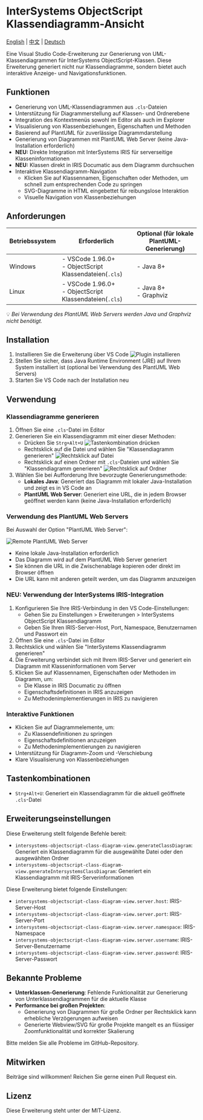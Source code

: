 # InterSystems ObjectScript Klassendiagramm-Ansicht

[English](README.md) | [中文](README.zh-CN.md) | [Deutsch](README.de-DE.md)

Eine Visual Studio Code-Erweiterung zur Generierung von UML-Klassendiagrammen für InterSystems ObjectScript-Klassen. Diese Erweiterung generiert nicht nur Klassendiagramme, sondern bietet auch interaktive Anzeige- und Navigationsfunktionen.

## Funktionen

- Generierung von UML-Klassendiagrammen aus `.cls`-Dateien
- Unterstützung für Diagrammerstellung auf Klassen- und Ordnerebene
- Integration des Kontextmenüs sowohl im Editor als auch im Explorer
- Visualisierung von Klassenbeziehungen, Eigenschaften und Methoden
- Basierend auf PlantUML für zuverlässige Diagrammdarstellung
- Generierung von Diagrammen mit PlantUML Web Server (keine Java-Installation erforderlich)
- **NEU:** Direkte Integration mit InterSystems IRIS für serverseitige Klasseninformationen
- **NEU:** Klassen direkt in IRIS Documatic aus dem Diagramm durchsuchen
- Interaktive Klassendiagramm-Navigation
  - Klicken Sie auf Klassennamen, Eigenschaften oder Methoden, um schnell zum entsprechenden Code zu springen
  - SVG-Diagramme in HTML eingebettet für reibungslose Interaktion
  - Visuelle Navigation von Klassenbeziehungen

## Anforderungen

| Betriebssystem | Erforderlich | Optional (für lokale PlantUML-Generierung) |
|---------|---------|-----------------------------------------|
| Windows | - VSCode 1.96.0+  <br> - ObjectScript Klassendateien(`.cls`) | - Java 8+ |
| Linux   | - VSCode 1.96.0+  <br> - ObjectScript Klassendateien(`.cls`) | - Java 8+ <br> - Graphviz |

💡 *Bei Verwendung des PlantUML Web Servers werden Java und Graphviz nicht benötigt.*

## Installation
1. Installieren Sie die Erweiterung über VS Code
![Plugin installieren](images/install_plugin.gif)
2. Stellen Sie sicher, dass Java Runtime Environment (JRE) auf Ihrem System installiert ist (optional bei Verwendung des PlantUML Web Servers)
3. Starten Sie VS Code nach der Installation neu

## Verwendung

### Klassendiagramme generieren
1. Öffnen Sie eine `.cls`-Datei im Editor
2. Generieren Sie ein Klassendiagramm mit einer dieser Methoden:
   - Drücken Sie `Strg+Alt+U`
   ![Tastenkombination drücken](images/press_shortcut.gif)
   - Rechtsklick auf die Datei und wählen Sie "Klassendiagramm generieren"
   ![Rechtsklick auf Datei](images/right_click_file.gif)
   - Rechtsklick auf einen Ordner mit `.cls`-Dateien und wählen Sie "Klassendiagramm generieren"
   ![Rechtsklick auf Ordner](images/right_click_folder.gif)
3. Wählen Sie bei Aufforderung Ihre bevorzugte Generierungsmethode:
   - **Lokales Java**: Generiert das Diagramm mit lokaler Java-Installation und zeigt es in VS Code an
   - **PlantUML Web Server**: Generiert eine URL, die in jedem Browser geöffnet werden kann (keine Java-Installation erforderlich)

### Verwendung des PlantUML Web Servers
Bei Auswahl der Option "PlantUML Web Server":

![Remote PlantUML Web Server](images/remote_plantuml_web_server.gif)
- Keine lokale Java-Installation erforderlich
- Das Diagramm wird auf dem PlantUML Web Server generiert
- Sie können die URL in die Zwischenablage kopieren oder direkt im Browser öffnen
- Die URL kann mit anderen geteilt werden, um das Diagramm anzuzeigen

### NEU: Verwendung der InterSystems IRIS-Integration
1. Konfigurieren Sie Ihre IRIS-Verbindung in den VS Code-Einstellungen:
   - Gehen Sie zu Einstellungen > Erweiterungen > InterSystems ObjectScript Klassendiagramm
   - Geben Sie Ihren IRIS-Server-Host, Port, Namespace, Benutzernamen und Passwort ein
2. Öffnen Sie eine `.cls`-Datei im Editor
3. Rechtsklick und wählen Sie "InterSystems Klassendiagramm generieren"
4. Die Erweiterung verbindet sich mit Ihrem IRIS-Server und generiert ein Diagramm mit Klasseninformationen vom Server
5. Klicken Sie auf Klassennamen, Eigenschaften oder Methoden im Diagramm, um:
   - Die Klasse in IRIS Documatic zu öffnen
   - Eigenschaftsdefinitionen in IRIS anzuzeigen
   - Zu Methodenimplementierungen in IRIS zu navigieren

### Interaktive Funktionen
- Klicken Sie auf Diagrammelemente, um:
  - Zu Klassendefinitionen zu springen
  - Eigenschaftsdefinitionen anzuzeigen
  - Zu Methodenimplementierungen zu navigieren
- Unterstützung für Diagramm-Zoom und -Verschiebung
- Klare Visualisierung von Klassenbeziehungen

## Tastenkombinationen

- `Strg+Alt+U`: Generiert ein Klassendiagramm für die aktuell geöffnete `.cls`-Datei

## Erweiterungseinstellungen

Diese Erweiterung stellt folgende Befehle bereit:

* `intersystems-objectscript-class-diagram-view.generateClassDiagram`: Generiert ein Klassendiagramm für die ausgewählte Datei oder den ausgewählten Ordner
* `intersystems-objectscript-class-diagram-view.generateIntersystemsClassDiagram`: Generiert ein Klassendiagramm mit IRIS-Serverinformationen

Diese Erweiterung bietet folgende Einstellungen:

* `intersystems-objectscript-class-diagram-view.server.host`: IRIS-Server-Host
* `intersystems-objectscript-class-diagram-view.server.port`: IRIS-Server-Port
* `intersystems-objectscript-class-diagram-view.server.namespace`: IRIS-Namespace
* `intersystems-objectscript-class-diagram-view.server.username`: IRIS-Server-Benutzername
* `intersystems-objectscript-class-diagram-view.server.password`: IRIS-Server-Passwort

## Bekannte Probleme

- **Unterklassen-Generierung**: Fehlende Funktionalität zur Generierung von Unterklassendiagrammen für die aktuelle Klasse
- **Performance bei großen Projekten**:
  - Generierung von Diagrammen für große Ordner per Rechtsklick kann erhebliche Verzögerungen aufweisen
  - Generierte Webview/SVG für große Projekte mangelt es an flüssiger Zoomfunktionalität und korrekter Skalierung

Bitte melden Sie alle Probleme im GitHub-Repository.

## Mitwirken

Beiträge sind willkommen! Reichen Sie gerne einen Pull Request ein.

## Lizenz

Diese Erweiterung steht unter der MIT-Lizenz.